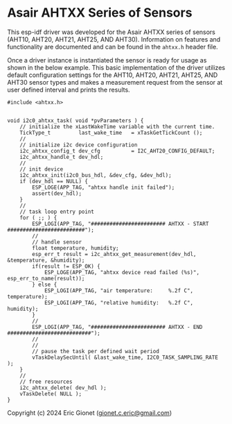 # Asair AHTXX Series of Sensors
This esp-idf driver was developed for the Asair AHTXX series of sensors (AHT10, AHT20, AHT21, AHT25, AND AHT30).  Information on features and functionality are documented and can be found in the `ahtxx.h` header file.

Once a driver instance is instantiated the sensor is ready for usage as shown in the below example.   This basic implementation of the driver utilizes default configuration settings for the AHT10, AHT20, AHT21, AHT25, AND AHT30 sensor types and makes a measurement request from the sensor at user defined interval and prints the results.
```
#include <ahtxx.h>


void i2c0_ahtxx_task( void *pvParameters ) {
    // initialize the xLastWakeTime variable with the current time.
    TickType_t         last_wake_time   = xTaskGetTickCount ();
    //
    // initialize i2c device configuration
    i2c_ahtxx_config_t dev_cfg          = I2C_AHT20_CONFIG_DEFAULT;
    i2c_ahtxx_handle_t dev_hdl;
    //
    // init device
    i2c_ahtxx_init(i2c0_bus_hdl, &dev_cfg, &dev_hdl);
    if (dev_hdl == NULL) {
        ESP_LOGE(APP_TAG, "ahtxx handle init failed");
        assert(dev_hdl);
    }
    //
    // task loop entry point
    for ( ;; ) {
        ESP_LOGI(APP_TAG, "######################## AHTXX - START #########################");
        //
        // handle sensor
        float temperature, humidity;
        esp_err_t result = i2c_ahtxx_get_measurement(dev_hdl, &temperature, &humidity);
        if(result != ESP_OK) {
            ESP_LOGE(APP_TAG, "ahtxx device read failed (%s)", esp_err_to_name(result));
        } else {
            ESP_LOGI(APP_TAG, "air temperature:     %.2f C", temperature);
            ESP_LOGI(APP_TAG, "relative humidity:   %.2f C", humidity);
        }
        //
        ESP_LOGI(APP_TAG, "######################## AHTXX - END ###########################");
        //
        //
        // pause the task per defined wait period
        vTaskDelaySecUntil( &last_wake_time, I2C0_TASK_SAMPLING_RATE );
    }
    //
    // free resources
    i2c_ahtxx_delete( dev_hdl );
    vTaskDelete( NULL );
}
```



Copyright (c) 2024 Eric Gionet (gionet.c.eric@gmail.com)